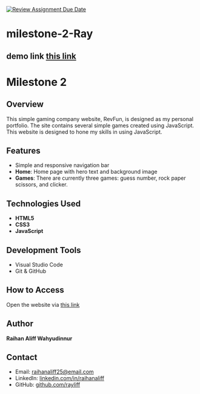 [![Review Assignment Due Date](https://classroom.github.com/assets/deadline-readme-button-22041afd0340ce965d47ae6ef1cefeee28c7c493a6346c4f15d667ab976d596c.svg)](https://classroom.github.com/a/pUNCiVii)

# milestone-2-Ray
## demo link [this link](https://rayliff.github.io/milestone-2-Ray/)

# Milestone 2 

## Overview

This simple gaming company website, RevFun, is designed as my personal portfolio. The site contains several simple games created using JavaScript. This website is designed to hone my skills in using JavaScript.

## Features

- Simple and responsive navigation bar
- **Home**: Home page with hero text and background image
- **Games**: There are currently three games: guess number, rock paper scissors, and clicker.

## Technologies Used

- **HTML5**
- **CSS3**
- **JavaScript**

## Development Tools

- Visual Studio Code
- Git & GitHub

## How to Access

Open the website via [this link](https://rayliff.github.io/milestone-2-Ray/)

## Author

**Raihan Aliff Wahyudinnur**  

## Contact

- Email: raihanaliff25@email.com  
- LinkedIn: [linkedin.com/in/raihanaliff](https://www.linkedin.com/in/raihan-aliff-w-020a01197/)  
- GitHub: [github.com/rayliff](https://github.com/Rayliff)
